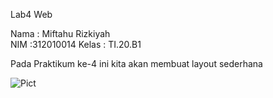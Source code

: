 Lab4 Web

Nama : Miftahu Rizkiyah<br>
NIM :312010014
Kelas : TI.20.B1

Pada Praktikum ke-4 ini kita akan membuat layout sederhana

![Pict](Pict/https://github.com/miftahurizkiyah/Lab4Web/blob/main/Pict/1.PNG)


